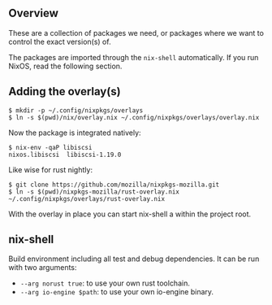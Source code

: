 ## Overview

These are a collection of packages we need, or packages where we
want to control the exact version(s) of.

The packages are imported through the `nix-shell` automatically. If you
run NixOS, read the following section.

## Adding the overlay(s)
```
$ mkdir -p ~/.config/nixpkgs/overlays
$ ln -s $(pwd)/nix/overlay.nix ~/.config/nixpkgs/overlays/overlay.nix
```

Now the package is integrated natively:

```
$ nix-env -qaP libiscsi
nixos.libiscsi  libiscsi-1.19.0
```

Like wise for rust nightly:

```
$ git clone https://github.com/mozilla/nixpkgs-mozilla.git
$ ln -s $(pwd)/nixpkgs-mozilla/rust-overlay.nix ~/.config/nixpkgs/overlays/rust-overlay.nix
```

With the overlay in place you can start nix-shell a within the project root.

## nix-shell

Build environment including all test and debug dependencies.
It can be run with two arguments:

* `--arg norust true`: to use your own rust toolchain.
* `--arg io-engine $path`: to use your own io-engine binary.
